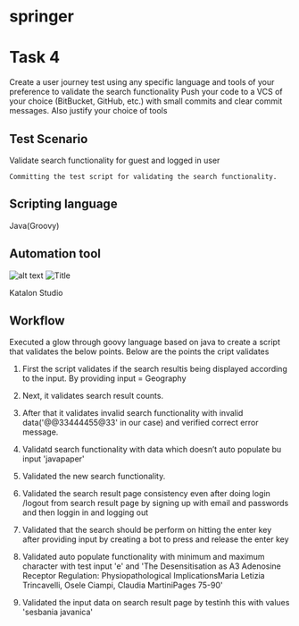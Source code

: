 # springer
# Task 4
Create a user journey test using any specific language and tools of your preference to validate the search functionality 
Push your code to a VCS of your choice (BitBucket, GitHub, etc.) with small commits and clear commit messages. Also justify your choice of tools

## Test Scenario
Validate search functionality for guest and logged in user

``` Committing the test script for validating the search functionality. ```

## Scripting language  

Java(Groovy)

## Automation tool 

![alt text](https://www.google.ca/url?sa=i&source=images&cd=&cad=rja&uact=8&ved=2ahUKEwjIp_DlxrbhAhVqh-AKHX56BDcQjRx6BAgBEAQ&url=http%3A%2F%2Ffasteningcode.com%2Findex.php%2F2018%2F01%2F23%2Fkatalon%2F&psig=AOvVaw0j9-xTgssihShysB_H_t_N&ust=1554471241329506 "Logo") ![](https://www.google.ca/url?sa=i&source=images&cd=&cad=rja&uact=8&ved=2ahUKEwjIp_DlxrbhAhVqh-AKHX56BDcQjRx6BAgBEAQ&url=http%3A%2F%2Ffasteningcode.com%2Findex.php%2F2018%2F01%2F23%2Fkatalon%2F&psig=AOvVaw0j9-xTgssihShysB_H_t_N&ust=1554471241329506 "Title")

Katalon Studio

## Workflow

Executed a glow through goovy language based on java to create a script that validates the below points.
Below are the points the cript validates

1.  First the script validates if the search resultis being displayed according to the input. By providing input = Geography

2.  Next, it validates search result counts.

3.  After that it validates invalid search functionality with invalid data('@@33444455@33' in our case) and verified correct error message.

4.  Validatd search functionality with data which doesn’t auto populate bu input 'javapaper'

5.  Validated the new search functionality.

6.  Validated the search result page consistency even after doing login /logout from search result page by signing up with email and passwords and then loggin in and logging out

7.  Validated that the search should be perform on hitting the enter key after providing input by creating a bot to press and release the enter key

8.  Validated auto populate functionality with minimum and maximum character with test input 'e' and 'The Desensitisation as A3 Adenosine Receptor Regulation: Physiopathological ImplicationsMaria Letizia Trincavelli, Osele Ciampi, Claudia MartiniPages 75-90'

9.  Validated the input data on search result page by testinh this with values 'sesbania javanica'